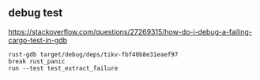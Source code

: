 ## debug test
https://stackoverflow.com/questions/27269315/how-do-i-debug-a-failing-cargo-test-in-gdb

```
rust-gdb target/debug/deps/tikv-fbf40b8e31eaef97
break rust_panic
run --test test_extract_failure
```
